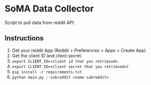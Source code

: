 SoMA Data Collector
===================

Script to pull data from reddit API.


Instructions
------------

1. Get your reddit App (Reddit > Preferences > Apps > Create App)
2. Get the client ID and client secret.
3. `export CLIENT_ID=<client id that you retrieved>`.
4. `export CLIENT_ID=<client secret that you retrieved>`/
5. `pip install -r requirements.txt`
6. `python main.py --subreddit <some subreddit>`
